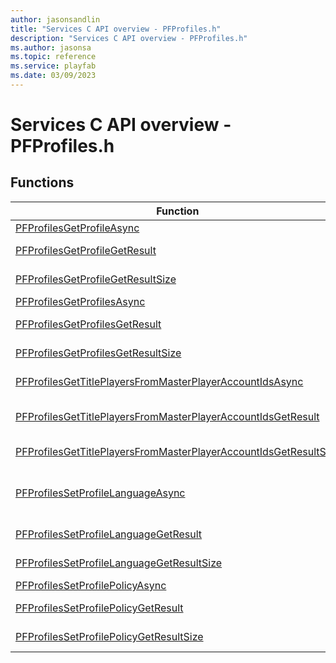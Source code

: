 ```yaml
---
author: jasonsandlin
title: "Services C API overview - PFProfiles.h"
description: "Services C API overview - PFProfiles.h"
ms.author: jasonsa
ms.topic: reference
ms.service: playfab
ms.date: 03/09/2023
---
```


# Services C API overview - PFProfiles.h

  
## Functions  

| Function | Description |  
| --- | --- |  
| [PFProfilesGetProfileAsync](functions/pfprofilesgetprofileasync.md) | Retrieves the entity's profile. |  
| [PFProfilesGetProfileGetResult](functions/pfprofilesgetprofilegetresult.md) | Gets the result of a successful PFProfilesGetProfileAsync call. |  
| [PFProfilesGetProfileGetResultSize](functions/pfprofilesgetprofilegetresultsize.md) | Get the size in bytes needed to store the result of a GetProfile call. |  
| [PFProfilesGetProfilesAsync](functions/pfprofilesgetprofilesasync.md) | Retrieves the entity's profile. |  
| [PFProfilesGetProfilesGetResult](functions/pfprofilesgetprofilesgetresult.md) | Gets the result of a successful PFProfilesGetProfilesAsync call. |  
| [PFProfilesGetProfilesGetResultSize](functions/pfprofilesgetprofilesgetresultsize.md) | Get the size in bytes needed to store the result of a GetProfiles call. |  
| [PFProfilesGetTitlePlayersFromMasterPlayerAccountIdsAsync](functions/pfprofilesgettitleplayersfrommasterplayeraccountidsasync.md) | Retrieves the title player accounts associated with the given master player account. |  
| [PFProfilesGetTitlePlayersFromMasterPlayerAccountIdsGetResult](functions/pfprofilesgettitleplayersfrommasterplayeraccountidsgetresult.md) | Gets the result of a successful PFProfilesGetTitlePlayersFromMasterPlayerAccountIdsAsync call. |  
| [PFProfilesGetTitlePlayersFromMasterPlayerAccountIdsGetResultSize](functions/pfprofilesgettitleplayersfrommasterplayeraccountidsgetresultsize.md) | Get the size in bytes needed to store the result of a GetTitlePlayersFromMasterPlayerAccountIds call. |  
| [PFProfilesSetProfileLanguageAsync](functions/pfprofilessetprofilelanguageasync.md) | Updates the entity's language. The precedence hierarchy for communication to the player is Title Player Account language, Master Player Account language, and then title default language if the first two aren't set or supported. |  
| [PFProfilesSetProfileLanguageGetResult](functions/pfprofilessetprofilelanguagegetresult.md) | Gets the result of a successful PFProfilesSetProfileLanguageAsync call. |  
| [PFProfilesSetProfileLanguageGetResultSize](functions/pfprofilessetprofilelanguagegetresultsize.md) | Get the size in bytes needed to store the result of a SetProfileLanguage call. |  
| [PFProfilesSetProfilePolicyAsync](functions/pfprofilessetprofilepolicyasync.md) | Sets the profiles access policy |  
| [PFProfilesSetProfilePolicyGetResult](functions/pfprofilessetprofilepolicygetresult.md) | Gets the result of a successful PFProfilesSetProfilePolicyAsync call. |  
| [PFProfilesSetProfilePolicyGetResultSize](functions/pfprofilessetprofilepolicygetresultsize.md) | Get the size in bytes needed to store the result of a SetProfilePolicy call. |  
